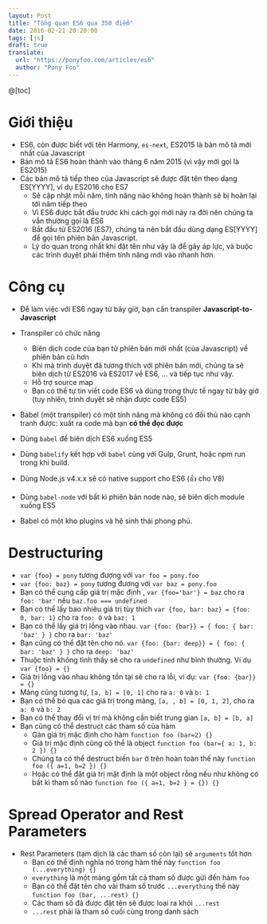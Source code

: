 ```yaml
---
layout: Post
title: "Tổng quan ES6 qua 350 điểm"
date: 2016-02-21 20:20:00
tags: [js]
draft: true
translate:
  url: "https://ponyfoo.com/articles/es6"
  author: "Pony Foo"
---
```


@[toc]

# Giới thiệu

- ES6, còn được biết với tên Harmony, `es-next`, ES2015 là bản mô tả mới nhất của Javascript
- Bản mô tả ES6 hoàn thành vào tháng 6 năm 2015 (vì vậy mới gọi là ES2015)
- Các bản mô tả tiếp theo của Javascript sẽ được đặt tên theo dạng ES[YYYY], ví dụ ES2016 cho ES7
  - Sẽ cập nhật mỗi năm, tính năng nào không hoàn thành sẽ bị hoãn lại tới năm tiếp theo
  - Vì ES6 được bắt đầu trước khi cách gọi mới này ra đời nên chúng ta vẫn thường gọi là ES6
  - Bắt đầu từ ES2016 (ES7), chúng ta nên bắt đầu dùng dạng ES[YYYY] để gọi tên phiên bản Javascript.
  - Lý do quan trọng nhất khi đặt tên như vậy là để gây áp lực, và buộc các trình duyệt phải thêm tính năng mới vào nhanh hơn.

# Công cụ

- Để làm việc với ES6 ngay từ bây giờ, bạn cần transpiler **Javascript-to-Javascript**
- Transpiler có chức năng
  - Biên dịch code của bạn từ phiên bản mới nhất (của Javascript) về phiên bản cũ hơn
  - Khi mà trình duyệt đã tương thích với phiên bản mới, chúng ta sẽ biên dịch từ ES2016 và ES2017 về ES6, ... và tiếp tục như vậy.
  - Hỗ trợ source map
  - Bạn có thể tự tin viết code ES6 và dùng trong thực tế ngay từ bây giờ (tuy nhiên, trình duyệt sẽ nhận được code ES5)

- Babel (một transpiler) có một tính năng mà không có đối thủ nào cạnh tranh được: xuất ra code mà bạn **có thể đọc được**

- Dùng `babel` để biên dịch ES6 xuống ES5
- Dùng `babelify` kết hợp với `babel` cùng với Gulp, Grunt, hoặc npm run trong khi build.
- Dùng Node.js v4.x.x sẽ có native support cho ES6 (:+1: cho V8)
- Dùng `babel-node` với bất kì phiên bản node nào, sẽ biên dịch module xuống ES5
- Babel có một kho plugins và hệ sinh thái phong phú.

# Destructuring

- `var {foo} = pony` tương đượng với `var foo = pony.foo`
- `var {foo: baz} = pony` tương đương với `var baz = pony.foo`
- Bạn có thể cung cấp giá trị mặc định , `var {foo='bar'} = baz` cho ra `foo: 'bar'` nếu `baz.foo === undefined`
- Bạn có thể lấy bao nhiêu giá trị tùy thích `var {foo, bar: baz} = {foo: 0, bar: 1}` cho ra `foo: 0` và `baz: 1`
- Bạn có thể lấy giá trị lồng vào nhau. `var {foo: {bar}} = { foo: { bar: 'baz' } }` cho ra  `bar: 'baz'`
- Bạn cũng có thể đặt tên cho nó. `var {foo: {bar: deep}} = { foo: { bar: 'baz' } }` cho ra `deep: 'baz'`
- Thuộc tính không tình thấy sẽ cho ra `undefined` như bình thường. Ví dụ `var {foo} = {}`
- Giá trị lồng vào nhau không tồn tại sẽ cho ra lỗi, ví dụ: `var {foo: {bar}} = {}`
- Mảng cũng tương tự, `[a, b] = [0, 1]` cho ra `a: 0` và `b: 1`
- Bạn có thể bỏ qua các giá trị trong mảng, `[a, , b] = [0, 1, 2]`, cho ra `a: 0` và `b: 2`
- Bạn có thể thay đổi vị trí mà không cần biết trung gian `[a, b] = [b, a]`
- Bạn cũng có thể destruct các tham số của hàm
  - Gán giá trị mặc định cho hàm `function foo (bar=2) {}`
  - Giá trị mặc định cũng có thể là object `function foo (bar={ a: 1, b: 2 }) {}`
  - Chúng ta có thể destruct biến `bar` ở trên hoàn toàn thế này `function foo ({ a=1, b=2 }) {}`
  - Hoặc có thể đặt giá trị mặt định là một object rỗng nếu như không có bất kì tham số nào `function foo ({ a=1, b=2 } = {}) {}`

# Spread Operator and Rest Parameters

- Rest Parameters (tạm dịch là các tham số còn lại) sẽ `arguments` tốt hơn
  - Bạn có thể định nghĩa nó trong hàm thế này `function foo (...everything) {}`
  - `everything` là một mảng gồm tất cả tham số được gửi đến hàm `foo`
  - Bạn có thể đặt tên cho vài tham số trước `...everything` thế này `function foo (bar, ...rest) {}`
  - Các tham số đã được đặt tên sẽ được loại ra khỏi `...rest`
  - `...rest` phải là tham số cuối cùng trong danh sách
